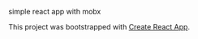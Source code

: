 simple react app with mobx

This project was bootstrapped with [Create React App](https://github.com/facebook/create-react-app).